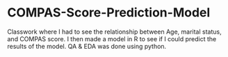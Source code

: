 # COMPAS-Score-Prediction-Model
Classwork where I had to see the relationship between Age, marital status, and COMPAS score. I then made a model in R to see if I could predict the results of the model. QA &amp; EDA was done using python.
